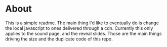# About
This is a simple readme. The main thing I'd like to eventually do is change the local javascript to ones delivered through a cdn. Currently this only applies to the sound page, and the reveal slides. Those are the main things driving the size and the duplicate code of this repo.